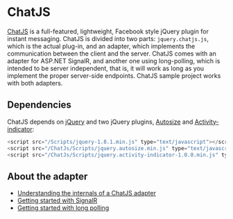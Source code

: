 ChatJS
======

[ChatJS](http://www.chatjs.net/) is a full-featured, lightweight, Facebook style jQuery plugin for instant messaging.
ChatJS is divided into two parts: `jquery.chatjs.js`, which is the actual plug-in, and an adapter, which implements the communication between the client and the server. ChatJS comes with an adapter for ASP.NET SignalR, and another one using long-polling, which is intended to be server independent, that is, it will work as long as you implement the proper server-side endpoints. ChatJS sample project works with both adapters.

Dependencies
-------------------

ChatJS depends on [jQuery](http://jquery.com/) and two jQuery plugins, [Autosize](http://www.jacklmoore.com/autosize/) and [Activity-indicator](http://neteye.github.io/activity-indicator.html):
```js
<script src="/Scripts/jquery-1.8.1.min.js" type="text/javascript"></script>
<script src="/ChatJs/Scripts/jquery.autosize.min.js" type="text/javascript"></script>
<script src="/ChatJs/Scripts/jquery.activity-indicator-1.0.0.min.js" type="text/javascript"></script>
```

About the adapter
-----------------------


* [Understanding the internals of a ChatJS adapter](https://github.com/andrerpena/chatjs/wiki/The-anatomy-of-a-ChatJS-adapter)
* [Getting started with SignalR](https://github.com/andrerpena/chatjs/wiki/Getting-up-and-running-with-SignalR)
* [Getting started with long polling](https://github.com/andrerpena/chatjs/wiki/Getting-up-and-running-with-long-polling)
